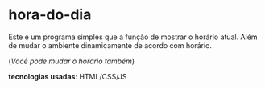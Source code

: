 # hora-do-dia

Este é um programa simples que a função de mostrar o horário atual.
Além de mudar o ambiente dinamicamente de acordo com horário.

(*Você pode mudar o horário também*)

**tecnologias usadas**: HTML/CSS/JS
